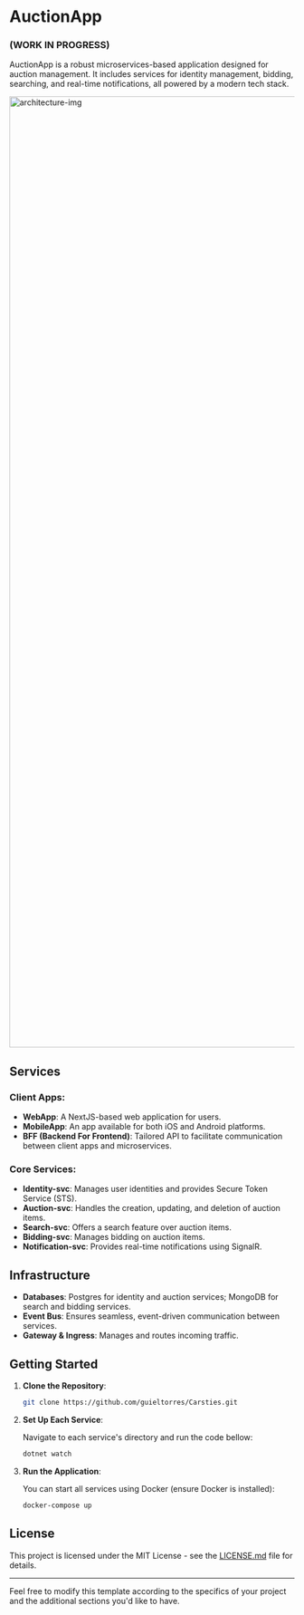 # AuctionApp

### (WORK IN PROGRESS)
AuctionApp is a robust microservices-based application designed for auction management. It includes services for identity management, bidding, searching, and real-time notifications, all powered by a modern tech stack.

<img width="1680" alt="architecture-img" src="https://github.com/guieltorres/Carsties/assets/68649783/e2bc332e-45ed-451f-8baf-e1cecfb8f849">

## Services

### Client Apps:

- **WebApp**: A NextJS-based web application for users.
- **MobileApp**: An app available for both iOS and Android platforms.
- **BFF (Backend For Frontend)**: Tailored API to facilitate communication between client apps and microservices.

### Core Services:

- **Identity-svc**: Manages user identities and provides Secure Token Service (STS).
- **Auction-svc**: Handles the creation, updating, and deletion of auction items.
- **Search-svc**: Offers a search feature over auction items.
- **Bidding-svc**: Manages bidding on auction items.
- **Notification-svc**: Provides real-time notifications using SignalR.

## Infrastructure

- **Databases**: Postgres for identity and auction services; MongoDB for search and bidding services.
- **Event Bus**: Ensures seamless, event-driven communication between services.
- **Gateway & Ingress**: Manages and routes incoming traffic.

## Getting Started

1. **Clone the Repository**:

   ```bash
   git clone https://github.com/guieltorres/Carsties.git
   ```

2. **Set Up Each Service**:

   Navigate to each service's directory and run the code bellow:

    ```bash
   dotnet watch
   ```

4. **Run the Application**:

   You can start all services using Docker (ensure Docker is installed):

   ```bash
   docker-compose up
   ```

## License

This project is licensed under the MIT License - see the [LICENSE.md](https://github.com/git/git-scm.com/blob/main/MIT-LICENSE.txt) file for details.

---

Feel free to modify this template according to the specifics of your project and the additional sections you'd like to have.
